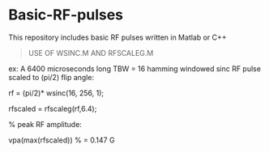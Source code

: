 # Basic-RF-pulses
This repository includes basic RF pulses written in Matlab or C++ 


> USE OF WSINC.M AND RFSCALEG.M

 ex: A 6400 microseconds long TBW = 16 hamming windowed sinc RF pulse scaled to (pi/2) flip angle: 

rf = (pi/2)* wsinc(16, 256, 1);

rfscaled = rfscaleg(rf,6.4); 

% peak RF amplitude: 

vpa(max(rfscaled)) % = 0.147 G
